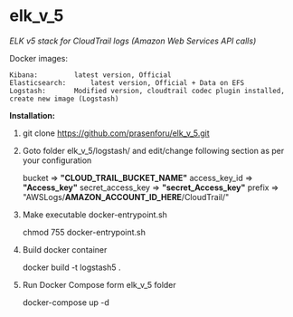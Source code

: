 # elk_v_5
<i>ELK v5 stack for CloudTrail logs (Amazon Web Services API calls)</i>

Docker images:

	Kibana: 		latest version, Official
	Elasticsearch: 		latest version, Official + Data on EFS
	Logstash:		Modified version, cloudtrail codec plugin installed, create new image (Logstash)

<b>Installation:</b>

1.	git clone https://github.com/prasenforu/elk_v_5.git

2.	Goto folder elk_v_5/logstash/   and edit/change following section as per your configuration

	bucket => <b>"CLOUD_TRAIL_BUCKET_NAME"</b>
  	access_key_id => <b>"Access_key"</b>
  	secret_access_key => <b>"secret_Access_key"</b>
	prefix => "AWSLogs/<b>AMAZON_ACCOUNT_ID_HERE</b>/CloudTrail/"

3.	Make executable docker-entrypoint.sh

	chmod 755 docker-entrypoint.sh

4.	Build docker container

	docker build -t logstash5 .

5.	Run Docker Compose form elk_v_5 folder

	docker-compose up -d


